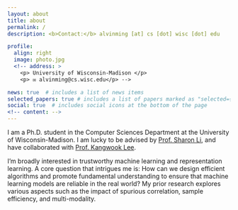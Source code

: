 ```yaml
---
layout: about
title: about
permalink: /
description: <b>Contact:</b> alvinming [at] cs [dot] wisc [dot] edu

profile:
  align: right
  image: photo.jpg
  <!-- address: >
    <p> University of Wisconsin-Madison </p>
    <p> ✉️ alvinming@cs.wisc.edu</p> -->

news: true  # includes a list of news items
selected_papers: true # includes a list of papers marked as "selected={true}"
social: true  # includes social icons at the bottom of the page
<!-- content: -->
---
```

I am a Ph.D. student in the Computer Sciences Department at the University of Wisconsin-Madison. I am lucky to be advised by <a href="https://pages.cs.wisc.edu/~sharonli/index.html">Prof. Sharon Li</a>, and have collaborated with <a href="https://kangwooklee.com/">Prof. Kangwook Lee</a>. 

I’m broadly interested in trustworthy machine learning and representation learning. A core question that intrigues me is: How can we design efficient algorithms and promote fundamental understanding to ensure that machine learning models are reliable in the real world? My prior research explores various aspects such as the impact of spurious correlation, sample efficiency, and multi-modality.

<!-- Research topics that I currently focus on include: out-of-distribution detection, domain generalization, and representation learning. -->


<!-- <b>Contact:</b> kellyyhe [at] stanford.edu -->


<!-- Master Student at <a href="https://cs.stanford.edu/">Stanford Computer Science</a> -->
<!-- and <a href="https://nlp.stanford.edu/manning/">Prof. Christopher Manning</a>.  -->

<!-- Write your biography here. Tell the world about yourself. Link to your favorite [subreddit](http://reddit.com). You can put a picture in, too. The code is already in, just name your picture `prof_pic.jpg` and put it in the `img/` folder.

Put your address / P.O. box / other info right below your picture. You can also disable any these elements by editing `profile` property of the YAML header of your `_pages/about.md`. Edit `_bibliography/papers.bib` and Jekyll will render your [publications page](/al-folio/publications/) automatically.

Link to your social media connections, too. This theme is set up to use [Font Awesome icons](http://fortawesome.github.io/Font-Awesome/) and [Academicons](https://jpswalsh.github.io/academicons/), like the ones below. Add your Facebook, Twitter, LinkedIn, Google Scholar, or just disable all of them. -->
